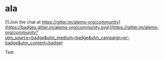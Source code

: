 # ala

[![Join the chat at https://gitter.im/alems-org/community](https://badges.gitter.im/alems-org/community.svg)](https://gitter.im/alems-org/community?utm_source=badge&utm_medium=badge&utm_campaign=pr-badge&utm_content=badge)

Test
